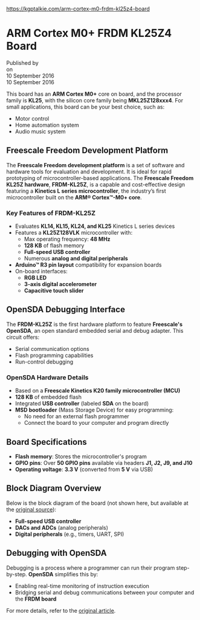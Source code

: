 https://kgptalkie.com/arm-cortex-m0-frdm-kl25z4-board

# ARM Cortex M0+ FRDM KL25Z4 Board

Published by  
on  
10 September 2016  
10 September 2016  

This board has an **ARM Cortex M0+** core on board, and the processor family is **KL25**, with the silicon core family being **MKL25Z128xxx4**. For small applications, this board can be your best choice, such as:

- Motor control  
- Home automation system  
- Audio music system  

## Freescale Freedom Development Platform

The **Freescale Freedom development platform** is a set of software and hardware tools for evaluation and development. It is ideal for rapid prototyping of microcontroller-based applications. The **Freescale Freedom KL25Z hardware**, **FRDM-KL25Z**, is a capable and cost-effective design featuring a **Kinetics L series microcontroller**, the industry’s first microcontroller built on the **ARM® Cortex™-M0+ core**.

### Key Features of FRDM-KL25Z

- Evaluates **KL14, KL15, KL24, and KL25** Kinetics L series devices  
- Features a **KL25Z128VLK** microcontroller with:  
  - Max operating frequency: **48 MHz**  
  - **128 KB** of flash memory  
  - **Full-speed USB controller**  
  - Numerous **analog and digital peripherals**  
- **Arduino™ R3 pin layout** compatibility for expansion boards  
- On-board interfaces:  
  - **RGB LED**  
  - **3-axis digital accelerometer**  
  - **Capacitive touch slider**  

## OpenSDA Debugging Interface

The **FRDM-KL25Z** is the first hardware platform to feature **Freescale's OpenSDA**, an open standard embedded serial and debug adapter. This circuit offers:

- Serial communication options  
- Flash programming capabilities  
- Run-control debugging  

### OpenSDA Hardware Details

- Based on a **Freescale Kinetics K20 family microcontroller (MCU)**  
- **128 KB** of embedded flash  
- Integrated **USB controller** (labeled **SDA** on the board)  
- **MSD bootloader** (Mass Storage Device) for easy programming:  
  - No need for an external flash programmer  
  - Connect the board to your computer and program directly  

## Board Specifications

- **Flash memory**: Stores the microcontroller's program  
- **GPIO pins**: Over **50 GPIO pins** available via headers **J1, J2, J9, and J10**  
- **Operating voltage**: **3.3 V** (converted from **5 V** via USB)  

## Block Diagram Overview

Below is the block diagram of the board (not shown here, but available at the [original source](https://kgptalkie.com/arm-cortex-m0-frdm-kl25z4-board)):

- **Full-speed USB controller**  
- **DACs and ADCs** (analog peripherals)  
- **Digital peripherals** (e.g., timers, UART, SPI)  

## Debugging with OpenSDA

Debugging is a process where a programmer can run their program step-by-step. **OpenSDA** simplifies this by:

- Enabling real-time monitoring of instruction execution  
- Bridging serial and debug communications between your computer and the **FRDM board**  

For more details, refer to the [original article](https://kgptalkie.com/arm-cortex-m0-frdm-kl25z4-board).